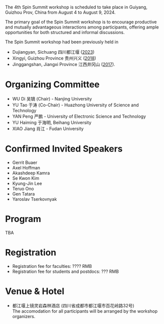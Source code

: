 The 4th Spin Summit workshop is scheduled to take place in Guiyang, Guizhou Prov, China from August 4 to August 9, 2024. 

The primary goal of the Spin Summit workshop is to encourage productive and mutually advantageous interactions among participants, offering ample opportunities for both structured and informal discussions.

The Spin Summit workshop had been previously held in
- Dujiangyan, Sichuang 四川都江堰 ([2023](../index_2023.html))
- Xingyi, Guizhou Province 贵州兴义 ([2018](../2018/index.html))
- Jinggangshan, Jiangxi Province 江西井冈山 ([2017](../2017/index.html)).

# Organizing Committee

- WU Di 吴镝 (Chair) - Nanjing University
- YU Tao 于涛 (Co-Chair) - Huazhong University of Science and Technology 
- YAN Peng 严鹏 - University of Electronic Science and Technology
- YU Haiming 于海明, Beihang University
- XIAO Jiang 肖江 - Fudan University

# Confirmed Invited Speakers

- Gerrit Buaer
- Axel Hoffman
- Akashdeep Kamra
- Se Kwon Kim
- Kyung-Jin Lee
- Teruo Ono
- Gen Tatara
- Yaroslav Tserkovnyak

# Program

TBA

# Registration

- Registration fee for faculties: ???? RMB
- Registration fee for students and postdocs: ??? RMB

# Venue & Hotel

- 都江堰上镜灵岩森林酒店 (四川省成都市都江堰市百花岭路32号) <br>
  The accomodation for all participants will be arranged by the workshop organizers. 